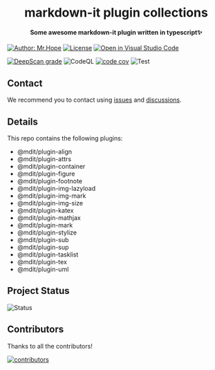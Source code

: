 <!-- markdownlint-disable -->
<h1 align="center">markdown-it plugin collections</h1>
<h4 align="center">Some awesome markdown-it plugin written in typescript✨</h4>

[![Author: Mr.Hope](https://img.shields.io/badge/Author-Mr.Hope-blue.svg?style=for-the-badge)](https://mrhope.site)
[![License](https://img.shields.io/npm/l/vuepress-theme-hope.svg?style=for-the-badge)](https://github.com/Mister-Hope/mdit-plugins/blob/main/LICENSE)
[![Open in Visual Studio Code](https://img.shields.io/badge/-open%20in%20vscode-blue?style=for-the-badge&logo=visualstudiocode)](https://open.vscode.dev/Mister-Hope/mdit-plugins)

<!-- markdownlint-restore -->

[![DeepScan grade](https://deepscan.io/api/teams/15982/projects/23409/branches/708702/badge/grade.svg)](https://deepscan.io/dashboard#view=project&tid=15982&pid=23409&bid=708702)
![CodeQL](https://github.com/Mister-Hope/mdit-plugins/actions/workflows/codeql-analysis.yml/badge.svg)
[![code cov](https://codecov.io/gh/Mister-Hope/mdit-plugins/branch/main/graph/badge.svg?token=TNYMbGlxQ9)](https://codecov.io/gh/Mister-Hope/mdit-plugins)
![Test](https://github.com/Mister-Hope/mdit-plugins/actions/workflows/test.yml/badge.svg)

## Contact

We recommend you to contact using [issues](https://github.com/Mister-Hope/mdit-plugins/issues) and [discussions](https://github.com/Mister-Hope/mdit-plugins/discussions).

## Details

This repo contains the following plugins:

- @mdit/plugin-align
- @mdit/plugin-attrs
- @mdit/plugin-container
- @mdit/plugin-figure
- @mdit/plugin-footnote
- @mdit/plugin-img-lazyload
- @mdit/plugin-img-mark
- @mdit/plugin-img-size
- @mdit/plugin-katex
- @mdit/plugin-mathjax
- @mdit/plugin-mark
- @mdit/plugin-stylize
- @mdit/plugin-sub
- @mdit/plugin-sup
- @mdit/plugin-tasklist
- @mdit/plugin-tex
- @mdit/plugin-uml

## Project Status

![Status](https://repobeats.axiom.co/api/embed/015c5d2492a490ea56efe197441399ff975d668c.svg)

## Contributors

Thanks to all the contributors!

[![contributors](https://contrib.rocks/image?repo=Mister-Hope/mdit-plugins)](https://github.com/Mister-Hope/mdit-plugins/graphs/contributors)
